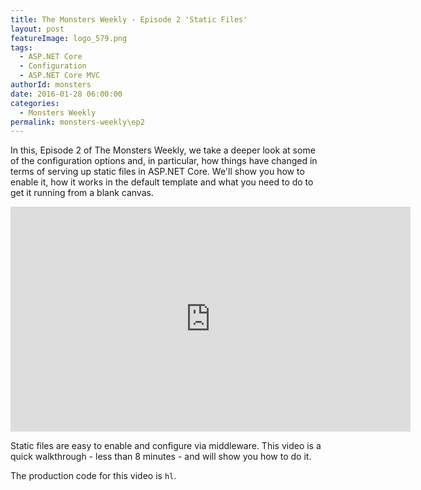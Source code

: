 ```yaml
---
title: The Monsters Weekly - Episode 2 'Static Files' 
layout: post
featureImage: logo_579.png
tags: 
  - ASP.NET Core
  - Configuration
  - ASP.NET Core MVC 
authorId: monsters
date: 2016-01-28 06:00:00
categories:
  - Monsters Weekly
permalink: monsters-weekly\ep2
---
```


In this, Episode 2 of The Monsters Weekly, we take a deeper look at some of the configuration options and, in particular, how things have changed in terms of serving up static files in ASP.NET Core. We'll show you how to enable it, how it works in the default template and what you need to do to get it running from a blank canvas.

<!-- more -->

<iframe src="https://channel9.msdn.com/Series/aspnetmonsters/Episode-2-Static-Files/player" width="640" height="360" allowFullScreen frameBorder="0"></iframe>

Static files are easy to enable and configure via middleware. This video is a quick walkthrough - less than 8 minutes - and will show you how to do it. 

The production code for this video is `hl`. 